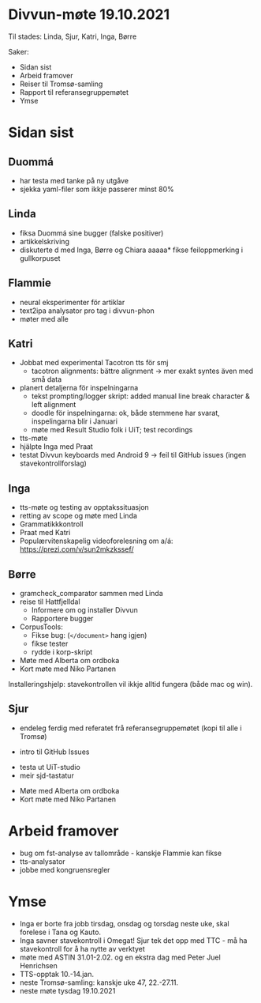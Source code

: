 # Divvun-møte 19.10.2021

Til stades: Linda, Sjur, Katri, Inga, Børre

Saker:
* Sidan sist
* Arbeid framover
* Reiser til Tromsø-samling
* Rapport til referansegruppemøtet
* Ymse

# Sidan sist

## Duommá
* har testa med tanke på ny utgåve
* sjekka yaml-filer som ikkje passerer minst 80%

## Linda
* fiksa Duommá sine bugger (falske positiver)
* artikkelskriving
* diskuterte d med Inga, Børre og Chiara
aaaaa* fikse feiloppmerking i gullkorpuset 

## Flammie
* neural eksperimenter för artiklar
* text2ipa analysator pro tag i divvun-phon
* møter med alle

## Katri
* Jobbat med experimental Tacotron tts för smj
    * tacotron alignments: bättre alignment -> mer exakt syntes även med små data 
* planert detaljerna för inspelningarna
    * tekst prompting/logger skript: added manual line break character & left alignment
    * doodle för inspelningarna: ok, både stemmene har svarat, inspelingarna blir i Januari
    * møte med Result Studio folk i UiT; test recordings
* tts-møte
* hjälpte Inga med Praat
* testat Divvun keyboards med Android 9 -> feil til GitHub issues (ingen stavekontrollforslag)

## Inga
* tts-møte og testing av opptakssituasjon
* retting av scope og møte med Linda
* Grammatikkkontroll
* Praat med Katri
* Populærvitenskapelig videoforelesning om a/á: <https://prezi.com/v/sun2mkzkssef/>

## Børre
* gramcheck_comparator sammen med Linda
* reise til Hattfjelldal
    * Informere om og installer Divvun
    * Rapportere bugger
* CorpusTools: 
    * Fikse bug: (`</document>` hang igjen)
    * fikse tester
    * rydde i korp-skript
* Møte med Alberta om ordboka
* Kort møte med Niko Partanen

Installeringshjelp: stavekontrollen vil ikkje alltid fungera (både mac og win).

## Sjur
- endeleg ferdig med referatet frå referansegruppemøtet (kopi til alle i Tromsø)
* intro til GitHub Issues
- testa ut UiT-studio
- meir sjd-tastatur
* Møte med Alberta om ordboka
* Kort møte med Niko Partanen

# Arbeid framover
* bug om fst-analyse av tallområde - kanskje Flammie kan fikse
* tts-analysator
* jobbe med kongruensregler

# Ymse
* Inga er borte fra jobb tirsdag, onsdag og torsdag neste uke, skal forelese i Tana og Kauto. 
* Inga savner stavekontroll i Omegat! Sjur tek det opp med TTC - må ha stavekontroll for å ha nytte av verktyet
* møte med ASTIN 31.01-2.02. og en ekstra dag med Peter Juel Henrichsen
* TTS-opptak 10.-14.jan.
* neste Tromsø-samling: kanskje uke 47, 22.-27.11.
* neste møte tysdag 19.10.2021

